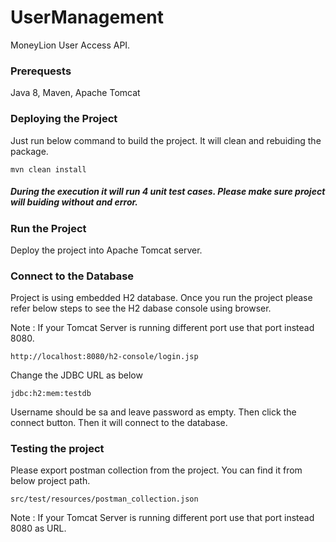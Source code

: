 # UserManagement
MoneyLion User Access API. 


### Prerequests
Java 8, Maven, Apache Tomcat


### Deploying the Project
Just run below command to build the project. It will clean and rebuiding the package. 
```
mvn clean install
```
##### During the execution it will run 4 unit test cases. Please make sure project will buiding without and error. 


### Run the Project
Deploy the project into Apache Tomcat server. 


### Connect to the Database
Project is using embedded H2 database. Once you run the project please refer below steps to see the H2 dabase console using browser. 

Note : If your Tomcat Server is running different port use that port instead 8080. 
```
http://localhost:8080/h2-console/login.jsp
```
Change the JDBC URL as below
```
jdbc:h2:mem:testdb
```
Username should be sa and leave password as empty. Then click the connect button. Then it will connect to the database.

### Testing the project
Please export postman collection from the project. You can find it from below project path.
```
src/test/resources/postman_collection.json
```
Note : If your Tomcat Server is running different port use that port instead 8080 as URL. 
